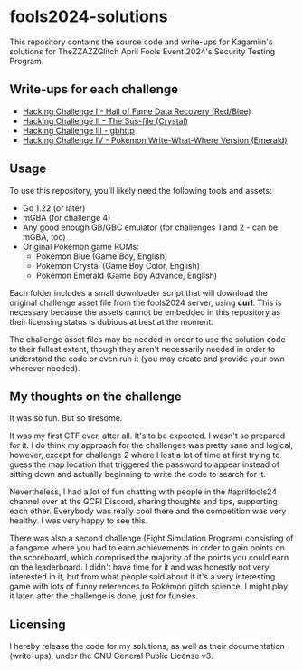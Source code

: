# fools2024-solutions

This repository contains the source code and write-ups for Kagamiin's solutions for TheZZAZZGlitch April Fools Event 2024's Security Testing Program.

## Write-ups for each challenge

- [Hacking Challenge I - Hall of Fame Data Recovery (Red/Blue)](/challenge-1/README.md)
- [Hacking Challenge II - The Sus-file (Crystal)](/challenge-2/README.md)
- [Hacking Challenge III - gbhttp](/challenge-3/README.md)
- [Hacking Challenge IV - Pokémon Write-What-Where Version (Emerald)](/challenge-4/README.md)

## Usage

To use this repository, you'll likely need the following tools and assets:

- Go 1.22 (or later)
- mGBA (for challenge 4)
- Any good enough GB/GBC emulator (for challenges 1 and 2 - can be mGBA, too)
- Original Pokémon game ROMs:
  - Pokémon Blue (Game Boy, English)
  - Pokémon Crystal (Game Boy Color, English)
  - Pokémon Emerald (Game Boy Advance, English)

Each folder includes a small downloader script that will download the original challenge asset file from the fools2024 server, using **curl**. This is necessary because the assets cannot be embedded in this repository as their licensing status is dubious at best at the moment.

The challenge asset files may be needed in order to use the solution code to their fullest extent, though they aren't necessarily needed in order to understand the code or even run it (you may create and provide your own wherever needed).

## My thoughts on the challenge

It was so fun. But so tiresome.

It was my first CTF ever, after all. It's to be expected. I wasn't so prepared for it. I do think my approach for the challenges was pretty sane and logical, however, except for challenge 2 where I lost a lot of time at first trying to guess the map location that triggered the password to appear instead of sitting down and actually beginning to write the code to search for it.

Nevertheless, I had a lot of fun chatting with people in the #aprilfools24 channel over at the GCRI Discord, sharing thoughts and tips, supporting each other. Everybody was really cool there and the competition was very healthy. I was very happy to see this.

There was also a second challenge (Fight Simulation Program) consisting of a fangame where you had to earn achievements in order to gain points on the scoreboard, which comprised the majority of the points you could earn on the leaderboard. I didn't have time for it and was honestly not very interested in it, but from what people said about it it's a very interesting game with lots of funny references to Pokémon glitch science. I might play it later, after the challenge is done, just for funsies.

## Licensing

I hereby release the code for my solutions, as well as their documentation (write-ups), under the GNU General Public License v3.
